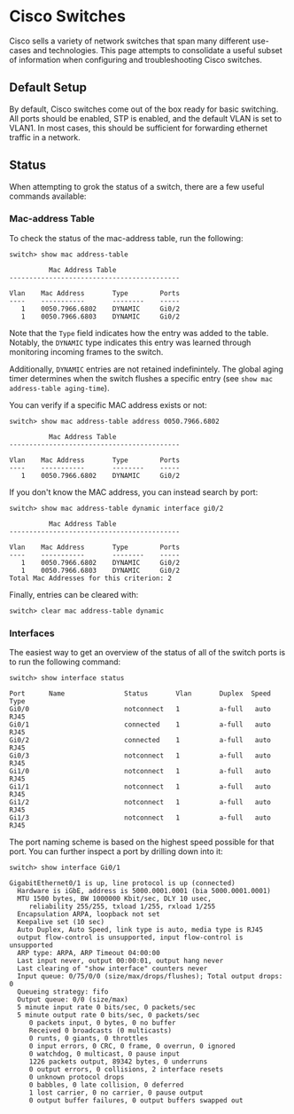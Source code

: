 # Cisco Switches

Cisco sells a variety of network switches that span many different use-cases and
technologies. This page attempts to consolidate a useful subset of information
when configuring and troubleshooting Cisco switches.

## Default Setup

By default, Cisco switches come out of the box ready for basic switching. All
ports should be enabled, STP is enabled, and the default VLAN is set to VLAN1.
In most cases, this should be sufficient for forwarding ethernet traffic in a
network.

## Status

When attempting to grok the status of a switch, there are a few useful commands
available:

### Mac-address Table

To check the status of the mac-address table, run the following:

```text
switch> show mac address-table

          Mac Address Table
-------------------------------------------

Vlan    Mac Address       Type        Ports
----    -----------       --------    -----
   1    0050.7966.6802    DYNAMIC     Gi0/2
   1    0050.7966.6803    DYNAMIC     Gi0/2
```

Note that the `Type` field indicates how the entry was added to the table.
Notably, the `DYNAMIC` type indicates this entry was learned through monitoring
incoming frames to the switch.

Additionally, `DYNAMIC` entries are not retained indefinintely. The global aging
timer determines when the switch flushes a specific entry (see
`show mac address-table aging-time`).

You can verify if a specific MAC address exists or not:

```text
switch> show mac address-table address 0050.7966.6802

          Mac Address Table
-------------------------------------------

Vlan    Mac Address       Type        Ports
----    -----------       --------    -----
   1    0050.7966.6802    DYNAMIC     Gi0/2
```

If you don't know the MAC address, you can instead search by port:

```text
switch> show mac address-table dynamic interface gi0/2

          Mac Address Table
-------------------------------------------

Vlan    Mac Address       Type        Ports
----    -----------       --------    -----
   1    0050.7966.6802    DYNAMIC     Gi0/2
   1    0050.7966.6803    DYNAMIC     Gi0/2
Total Mac Addresses for this criterion: 2
```

Finally, entries can be cleared with:

```text
switch> clear mac address-table dynamic
```

### Interfaces

The easiest way to get an overview of the status of all of the switch ports is
to run the following command:

```text
switch> show interface status

Port      Name               Status       Vlan       Duplex  Speed Type
Gi0/0                        notconnect   1          a-full   auto RJ45
Gi0/1                        connected    1          a-full   auto RJ45
Gi0/2                        connected    1          a-full   auto RJ45
Gi0/3                        notconnect   1          a-full   auto RJ45
Gi1/0                        notconnect   1          a-full   auto RJ45
Gi1/1                        notconnect   1          a-full   auto RJ45
Gi1/2                        notconnect   1          a-full   auto RJ45
Gi1/3                        notconnect   1          a-full   auto RJ45
```

The port naming scheme is based on the highest speed possible for that port. You
can further inspect a port by drilling down into it:

```text
switch> show interface Gi0/1

GigabitEthernet0/1 is up, line protocol is up (connected)
  Hardware is iGbE, address is 5000.0001.0001 (bia 5000.0001.0001)
  MTU 1500 bytes, BW 1000000 Kbit/sec, DLY 10 usec,
     reliability 255/255, txload 1/255, rxload 1/255
  Encapsulation ARPA, loopback not set
  Keepalive set (10 sec)
  Auto Duplex, Auto Speed, link type is auto, media type is RJ45
  output flow-control is unsupported, input flow-control is unsupported
  ARP type: ARPA, ARP Timeout 04:00:00
  Last input never, output 00:00:01, output hang never
  Last clearing of "show interface" counters never
  Input queue: 0/75/0/0 (size/max/drops/flushes); Total output drops: 0
  Queueing strategy: fifo
  Output queue: 0/0 (size/max)
  5 minute input rate 0 bits/sec, 0 packets/sec
  5 minute output rate 0 bits/sec, 0 packets/sec
     0 packets input, 0 bytes, 0 no buffer
     Received 0 broadcasts (0 multicasts)
     0 runts, 0 giants, 0 throttles
     0 input errors, 0 CRC, 0 frame, 0 overrun, 0 ignored
     0 watchdog, 0 multicast, 0 pause input
     1226 packets output, 89342 bytes, 0 underruns
     0 output errors, 0 collisions, 2 interface resets
     0 unknown protocol drops
     0 babbles, 0 late collision, 0 deferred
     1 lost carrier, 0 no carrier, 0 pause output
     0 output buffer failures, 0 output buffers swapped out
```
